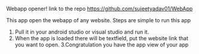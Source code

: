 Webapp opener!
link to the repo
https://github.com/sujeetyadav01/WebApp

This app open the webapp of any website.
Steps are simple to run this app
1. Pull it in your android studio or visual studio and run it.
2. When the app is loaded there will be textfield, put the website link that you want to open.
3.Congratulation you have the app view of your app
